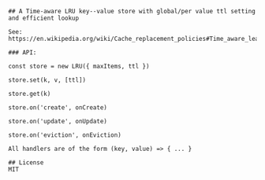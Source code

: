 	## A Time-aware LRU key--value store with global/per value ttl setting and efficient lookup
	
	See: https://en.wikipedia.org/wiki/Cache_replacement_policies#Time_aware_least_recently_used_(TLRU)

	### API:
	
	const store = new LRU({ maxItems, ttl })
	
	store.set(k, v, [ttl])
	
	store.get(k)
	
	store.on('create', onCreate)
	
	store.on('update', onUpdate)
	
	store.on('eviction', onEviction)
	
	All handlers are of the form (key, value) => { ... }

	## License
	MIT